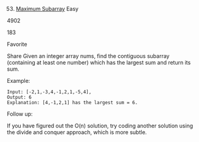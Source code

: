 53. [Maximum Subarray](https://leetcode.com/problems/maximum-subarray/)
Easy

4902

183

Favorite

Share
Given an integer array nums, find the contiguous subarray (containing at least one number) which has the largest sum and return its sum.

Example:
```plaintext
Input: [-2,1,-3,4,-1,2,1,-5,4],
Output: 6
Explanation: [4,-1,2,1] has the largest sum = 6.
```
Follow up:

If you have figured out the O(n) solution, try coding another solution using the divide and conquer approach, which is more subtle.
